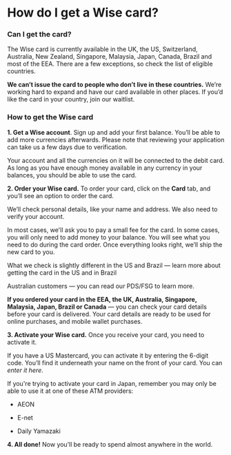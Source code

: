 # How do I get a Wise card?

### Can I get the card?

The Wise card is currently available in the UK, the US, Switzerland, Australia, New Zealand, Singapore, Malaysia, Japan, Canada, Brazil and most of the EEA. There are a few exceptions, so check the list of eligible countries.

 **We can’t issue the card to people who don’t live in these countries.** We’re working hard to expand and have our card available in other places. If you’d like the card in your country, join our waitlist.

### How to get the Wise card

 **1\. Get a Wise account**. Sign up and add your first balance. You’ll be able to add more currencies afterwards. Please note that reviewing your application can take us a few days due to verification. 

Your account and all the currencies on it will be connected to the debit card. As long as you have enough money available in any currency in your balances, you should be able to use the card. 

**2\. Order your Wise card.** To order your card, click on the **Card** tab, and you’ll see an option to order the card.

We’ll check personal details, like your name and address. We also need to verify your account. 

In most cases, we'll ask you to pay a small fee for the card. In some cases, you will only need to add money to your balance. You will see what you need to do during the card order. Once everything looks right, we’ll ship the new card to you. 

What we check is slightly different in the US and Brazil — learn more about getting the card in the US and in Brazil

Australian customers — you can read our PDS/FSG to learn more.

 **If you ordered your card in the EEA, the UK, Australia, Singapore, Malaysia, Japan, Brazil or Canada** — you can check your card details before your card is delivered. Your card details are ready to be used for online purchases, and mobile wallet purchases.

 **3\. Activate your Wise card.** Once you receive your card, you need to activate it. 

If you have a US Mastercard, you can activate it by entering the 6-digit code. You’ll find it underneath your name on the front of your card. You can _enter it here_. 

If you're trying to activate your card in Japan, remember you may only be able to use it at one of these ATM providers: 

  * AEON 

  * E-net 

  * Daily Yamazaki




 **4\. All done!** Now you’ll be ready to spend almost anywhere in the world.